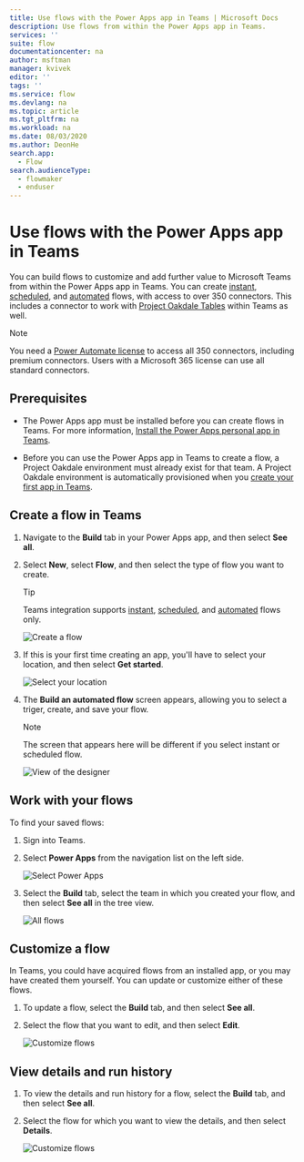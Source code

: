 ```yaml
---
title: Use flows with the Power Apps app in Teams | Microsoft Docs
description: Use flows from within the Power Apps app in Teams.
services: ''
suite: flow
documentationcenter: na
author: msftman
manager: kvivek
editor: ''
tags: ''
ms.service: flow
ms.devlang: na
ms.topic: article
ms.tgt_pltfrm: na
ms.workload: na
ms.date: 08/03/2020
ms.author: DeonHe
search.app: 
  - Flow
search.audienceType: 
  - flowmaker
  - enduser
---
```


# Use flows with the Power Apps app in Teams

You can build flows to customize and add further value to Microsoft Teams from within the Power Apps app in Teams. 
You can create [instant](../introduction-to-button-flows.md), [scheduled](../run-scheduled-tasks.md), and [automated](../get-started-logic-flow.md) flows, with access to over 350 connectors. This includes a connector to work with [Project Oakdale Tables](/powerapps/teams/create-table) within Teams as well.

>[!NOTE]
>You need a [Power Automate license](https://flow.microsoft.com/pricing/) to access all 350 connectors, including premium connectors. Users with a Microsoft 365 license can use all standard connectors.

## Prerequisites 

- The Power Apps app must be installed before you can create flows in Teams. For more information, [Install the Power Apps personal app in Teams](/powerapps/teams/install-personal-app).

- Before you can use the Power Apps app in Teams to create a flow, a Project Oakdale environment must already exist for that team. A Project Oakdale environment is automatically provisioned when you [create your first app in Teams](/powerapps/teams/create-first-app).

## Create a flow in Teams

1. Navigate to the **Build** tab in your Power Apps app, and then select **See all**.

1. Select **New**, select **Flow**, and then select the type of flow you want to create.

   >[!TIP]
   >Teams integration supports [instant](../introduction-to-button-flows.md), [scheduled](../run-scheduled-tasks.md), and [automated](../get-started-logic-flow.md) flows only.

   ![Create a flow](..\media\overview-teams-flows\new-flow.png)

1. If this is your first time creating an app, you'll have to select your location, and then select **Get started**.

   ![Select your location](..\media\overview-teams-flows\select-location.png)

1. The **Build an automated flow** screen appears, allowing you to select a triger, create, and save your flow.

   >[!NOTE]
   >The screen that appears here will be different if you select instant or scheduled flow.

   ![View of the designer](..\media\overview-teams-flows\build-automated-flow.png)


## Work with your flows

To find your saved flows:

1. Sign into Teams.

1. Select **Power Apps** from the navigation list on the left side.

   ![Select Power Apps](..\media\overview-teams-flows\select-power-apps.png)

1. Select the **Build** tab, select the team in which you created your flow, and then select **See all** in the tree view. 

   ![All flows](..\media\overview-teams-flows\all-flows.png)

## Customize a flow

In Teams, you could have acquired flows from an installed app, or you may have created them yourself. You can update or customize either of these flows. 

1. To update a flow, select the **Build** tab, and then select **See all**.

1. Select the flow that you want to edit, and then select **Edit**.  

   ![Customize flows](..\media\overview-teams-flows\customize-flow.png)

## View details and run history

1. To view the details and run history for a flow, select the **Build** tab, and then select **See all**.

1. Select the flow for which you want to view the details, and then select **Details**.

   ![Customize flows](..\media\overview-teams-flows\view-details-history.png)









